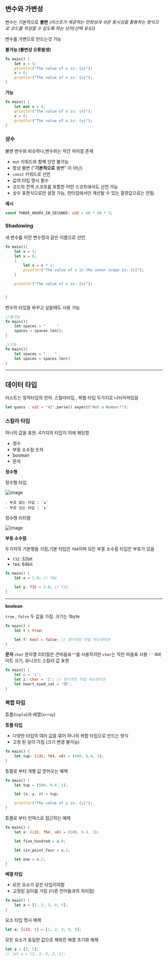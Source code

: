 ## 변수와 가변성

변수는 기본적으로 **불변** _(러스트가 제공하는 안정성과 쉬운 동시성을 활용하는 방식으로 코드를 작성할 수 있도록 하는 넛지(선택 유도))_

변수를 가변으로 만드는것 가능

**불가능 (불변성 오류발생)**

```rust
fn main() {
    let x = 5;
    println!("The value of x is: {x}");
    x = 6;
    println!("The value of x is: {x}");
}
```

**가능**

```rust
fn main() {
    let mut x = 5;
    println!("The value of x is: {x}");
    x = 6;
    println!("The value of x is: {x}");
}
```

### 상수

불변 변수와 비슷하나,변수와는 약간 차이점 존재

- `mut` 키워드와 함꼐 선언 불가능
- 항상 불변 ("**기본적으로** 불변" 이 아닌)
- `const` 키워드로 선언
- 값의 타입 명시 필수
- 코드의 전역 스코프를 포함한 어떤 스코프에서도 선언 가능
- 상수 표현식으로만 설정 가능, 런타임에서만 계산될 수 있는 결괏값으로는 안됨.

**예시**

```rust
const THREE_HOURS_IN_SECONDS: u32 = 60 * 60 * 3;
```

### Shadowing

새 변수를 이전 변수명과 같은 이름으로 선언.

```rust
fn main(){
    let x = 5;
    let x = 6;
    {
        let x = x * 2;
        println!("The value of x in the inner scope is: {x}");
    }

    println!("The value of x is: {x}");


}
```

변수의 타입을 바꾸고 싶을때도 사용 가능

```rust
//불가능
fn main(){
    let spaces = "     "
    spaces = spaces.len();
}

//가능
fn main(){
    let spaces = "    "
    let spaces = spaces.len()
}
```

---

## 데이터 타입

러스트는 정적타입의 언어.
스칼라타입 , 복합 타입 두가지로 나뉘어져있음

```rust
let guess : u32 = "42".parse().expect("Not a Number!");
```

### 스칼라 타입

하나의 값을 표현. 4가지의 타입이 이에 해당함

- 정수
- 부동 소수점 숫자
- boolean
- 문자

**정수형**

정수형 타입

![image](https://github.com/user-attachments/assets/437f915f-45af-4047-950a-3bfab55c8150)

    - 부호 없는 타입 : `u`
    - 부호 있는 타입 : `i`

정수형 리터럴

![image](https://github.com/user-attachments/assets/ae4e492a-0b3e-43c0-866e-f24530f6ed7b)

**부동 소수점**

두가지의 기본형을 가짐,기본 타입은 `f64`이며 모든 부동 소수점 타입은 부호가 있음

- `f32`: 32bit
- `f64`: 64bit

```rust
fn main() {
    let x = 2.0; // f64

    let y: f32 = 3.0; // f32
}
```

---

**boolean**

`true` , `false` 두 값을 가짐.
크기는 1byte

```rust
fn main() {
    let t = true;

    let f: bool = false; // 명시적인 타입 어노테이션
}
```

**문자**
`char`
문자열 리터럴은 큰따옴표`""`를 사용하지만 `char`는 작은 따옴표 사용 `''`
4바이트 크기, 유니코드 스칼라 값 표현

```rust
fn main() {
    let c = 'z';
    let z: char = 'ℤ'; // 명시적인 타입 어노테이션
    let heart_eyed_cat = '😻';
}
```

### 복합 타입

튜플(`tuple`)과 배열(`array`)

**튜플 타입**

- 다양한 타입의 여러 값을 묶어 하나의 복합 타입으로 만드는 방식
- 고정 된 길이 가짐 (크기 변경 불가능)

```rust
fn main() {
    let tup: (i32, f64, u8) = (500, 6.4, 1);
}
```

튜플로 부터 개별 값 얻어오는 예제

```rust
fn main() {
    let tup = (500, 6.4, 1);

    let (x, y, z) = tup;

    println!("The value of y is: {y}");
}

```

튜플로 부터 인덱스로 접근하는 예제

```rust
fn main() {
    let x: (i32, f64, u8) = (500, 6.4, 1);

    let five_hundred = x.0;

    let six_point_four = x.1;

    let one = x.2;
}

```

**배열 타입**

- 모든 요소가 같은 타입이여함
- 고정된 길이를 가짐 (다른 언어들과의 차이점)

```rust
fn main() {
    let a = [1, 2, 3, 4, 5];
}
```

요소 타입 명시 예제

```rust
let a: [i32; 5] = [1, 2, 3, 4, 5];
```

모든 요소가 동일한 값으로 채워진 배열 초기화 예제

```rust
let a = [3; 5];
// let a = [3, 3, 3, 3, 3];
```
